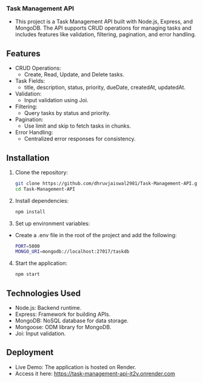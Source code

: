 ### Task Management API

- This project is a Task Management API built with Node.js, Express, and MongoDB. The API supports CRUD operations for managing tasks and includes features like validation, filtering, pagination, and error handling.

## Features
- CRUD Operations:
    - Create, Read, Update, and Delete tasks.
- Task Fields:
    - title, description, status, priority, dueDate, createdAt, updatedAt.
- Validation:
    - Input validation using Joi.
- Filtering:
    - Query tasks by status and priority.
- Pagination:
    - Use limit and skip to fetch tasks in chunks.
- Error Handling:
    - Centralized error responses for consistency.

## Installation

1. Clone the repository:
    ```bash
    git clone https://github.com/dhruvjaiswal2981/Task-Management-API.git
    cd Task-Management-API

2. Install dependencies:
    ```bash
    npm install

3. Set up environment variables:

- Create a .env file in the root of the project and add the following:
    ```bash
    PORT=5000
    MONGO_URI=mongodb://localhost:27017/taskdb


4. Start the application:
    ```bash
    npm start

## Technologies Used
- Node.js: Backend runtime.
- Express: Framework for building APIs.
- MongoDB: NoSQL database for data storage.
- Mongoose: ODM library for MongoDB.
- Joi: Input validation.

## Deployment
- Live Demo: The application is hosted on Render.
- Access it here: https://task-management-api-jt2v.onrender.com
